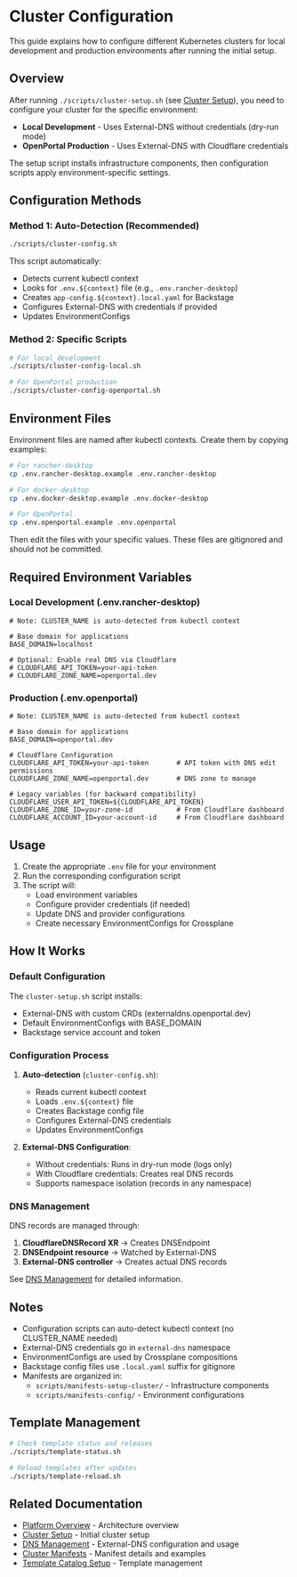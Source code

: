 # Cluster Configuration

This guide explains how to configure different Kubernetes clusters for local development and production environments after running the initial setup.

## Overview

After running `./scripts/cluster-setup.sh` (see [Cluster Setup](./setup.md)), you need to configure your cluster for the specific environment:

- **Local Development** - Uses External-DNS without credentials (dry-run mode)
- **OpenPortal Production** - Uses External-DNS with Cloudflare credentials

The setup script installs infrastructure components, then configuration scripts apply environment-specific settings.

## Configuration Methods

### Method 1: Auto-Detection (Recommended)

```bash
./scripts/cluster-config.sh
```

This script automatically:
- Detects current kubectl context
- Looks for `.env.${context}` file (e.g., `.env.rancher-desktop`)
- Creates `app-config.${context}.local.yaml` for Backstage
- Configures External-DNS with credentials if provided
- Updates EnvironmentConfigs

### Method 2: Specific Scripts

```bash
# For local development
./scripts/cluster-config-local.sh

# For OpenPortal production
./scripts/cluster-config-openportal.sh
```

## Environment Files

Environment files are named after kubectl contexts. Create them by copying examples:

```bash
# For rancher-desktop
cp .env.rancher-desktop.example .env.rancher-desktop

# For docker-desktop
cp .env.docker-desktop.example .env.docker-desktop

# For OpenPortal
cp .env.openportal.example .env.openportal
```

Then edit the files with your specific values. These files are gitignored and should not be committed.

## Required Environment Variables

### Local Development (.env.rancher-desktop)
```env
# Note: CLUSTER_NAME is auto-detected from kubectl context

# Base domain for applications
BASE_DOMAIN=localhost

# Optional: Enable real DNS via Cloudflare
# CLOUDFLARE_API_TOKEN=your-api-token
# CLOUDFLARE_ZONE_NAME=openportal.dev
```

### Production (.env.openportal)
```env
# Note: CLUSTER_NAME is auto-detected from kubectl context

# Base domain for applications
BASE_DOMAIN=openportal.dev

# Cloudflare Configuration
CLOUDFLARE_API_TOKEN=your-api-token       # API token with DNS edit permissions
CLOUDFLARE_ZONE_NAME=openportal.dev       # DNS zone to manage

# Legacy variables (for backward compatibility)
CLOUDFLARE_USER_API_TOKEN=${CLOUDFLARE_API_TOKEN}
CLOUDFLARE_ZONE_ID=your-zone-id           # From Cloudflare dashboard
CLOUDFLARE_ACCOUNT_ID=your-account-id     # From Cloudflare dashboard
```

## Usage

1. Create the appropriate `.env` file for your environment
2. Run the corresponding configuration script
3. The script will:
   - Load environment variables
   - Configure provider credentials (if needed)
   - Update DNS and provider configurations
   - Create necessary EnvironmentConfigs for Crossplane

## How It Works

### Default Configuration

The `cluster-setup.sh` script installs:
- External-DNS with custom CRDs (externaldns.openportal.dev)
- Default EnvironmentConfigs with BASE_DOMAIN
- Backstage service account and token

### Configuration Process

1. **Auto-detection** (`cluster-config.sh`):
   - Reads current kubectl context
   - Loads `.env.${context}` file
   - Creates Backstage config file
   - Configures External-DNS credentials
   - Updates EnvironmentConfigs

2. **External-DNS Configuration**:
   - Without credentials: Runs in dry-run mode (logs only)
   - With Cloudflare credentials: Creates real DNS records
   - Supports namespace isolation (records in any namespace)

### DNS Management

DNS records are managed through:
1. **CloudflareDNSRecord XR** → Creates DNSEndpoint
2. **DNSEndpoint resource** → Watched by External-DNS
3. **External-DNS controller** → Creates actual DNS records

See [DNS Management](./dns-management.md) for detailed information.

## Notes

- Configuration scripts can auto-detect kubectl context (no CLUSTER_NAME needed)
- External-DNS credentials go in `external-dns` namespace
- EnvironmentConfigs are used by Crossplane compositions
- Backstage config files use `.local.yaml` suffix for gitignore
- Manifests are organized in:
  - `scripts/manifests-setup-cluster/` - Infrastructure components
  - `scripts/manifests-config/` - Environment configurations

## Template Management

```bash
# Check template status and releases
./scripts/template-status.sh

# Reload templates after updates
./scripts/template-reload.sh
```

## Related Documentation

- [Platform Overview](./overview.md) - Architecture overview
- [Cluster Setup](./setup.md) - Initial cluster setup
- [DNS Management](./dns-management.md) - External-DNS configuration and usage
- [Cluster Manifests](./manifests.md) - Manifest details and examples
- [Template Catalog Setup](./catalog-setup.md) - Template management